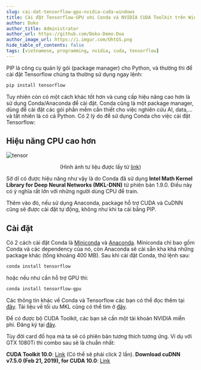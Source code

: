 ```yaml
---
slug: cai-dat-tensorflow-gpu-nvidia-cuda-windows
title: Cài đặt Tensorflow-GPU với Conda và NVIDIA CUDA Toolkit trên Windows
author: Doko
author_title: Administrator
author_url: https://github.com/Doko-Demo-Doa
author_image_url: https://i.imgur.com/UhtGS.png
hide_table_of_contents: false
tags: [vietnamese, programming, nvidia, cuda, tensorflow]
---
```



PIP là công cụ quản lý gói (package manager) cho Python, và thường thì để cài đặt Tensorflow chúng ta thường sử dụng ngay lệnh:

```bash
pip install tensorflow
```

Tuy nhiên còn có một cách khác tốt hơn và cung cấp hiệu năng cao hơn là sử dụng Conda/Anaconda để cài đặt. Conda cũng là một package manager, dùng để cài đặt các gói phần mềm cần thiết cho việc nghiên cứu AI, data,... và tất nhiên là có cả Python. Có 2 lý do để sử dụng Conda cho việc cài đặt Tensorflow:

## Hiệu năng CPU cao hơn

![tensor](https://i.ibb.co/pyMRkKW/Tensor-Flow-Training.png)

<center>(Hình ảnh tư liệu được lấy từ <a href="https://www.anaconda.com/tensorflow-in-anaconda/">link</a>)</center>

Sở dĩ có được hiệu năng như vậy là do Conda đã sử dụng **Intel Math Kernel Library for Deep Neural Networks (MKL-DNN)** từ phiên bản 1.9.0. Điều này có ý nghĩa rất lớn với những người dùng CPU để train.

Thêm vào đó, nếu sử dụng Anaconda, package hỗ trợ CUDA và CuDNN cũng sẽ được cài đặt tự động, không như khi ta cài bằng PIP.

## Cài đặt

Có 2 cách cài đặt Conda là [Miniconda](https://conda.io/miniconda.html) và [Anaconda](https://www.anaconda.com/download). Miniconda chỉ bao gồm Conda và các dependency của nó, còn Anaconda sẽ cài sẵn kha khá những package khác (tổng khoảng 400 MB). Sau khi cài đặt Conda, thử lệnh sau:

```bash
conda install tensorflow
```

hoặc nếu như cần hỗ trợ GPU thì:

```bash
conda install tensorflow-gpu
```

Các thông tin khác về Conda và Tensorflow các bạn có thể đọc thêm tại [đây](https://www.anaconda.com/blog/developer-blog/tensorflow-in-anaconda/). Tài liệu về tối ưu MKL cũng có thể tìm ở [đây](https://docs.anaconda.com/mkl-optimizations/).

Để có được bộ CUDA Toolkit, các bạn sẽ cần một tài khoản NVIDIA miễn phí. Đăng ký tại <a href="http://Cài đặt Tensorflow-GPU với Conda và NVIDIA CUDA Toolkit trên Windows">đây</a>.

Tùy đời card đồ họa mà ta sẽ có phiên bản tương thích tương ứng. Ví dụ với GTX 1080Ti thì combo sau sẽ là chuẩn nhất:

**CUDA Toolkit 10.0**: [Link](https://developer.nvidia.com/cuda-10.0-download-archive?target_os=Windows&target_arch=x86_64&target_version=10&target_type=exelocal) (Có thể sẽ phải click 2 lần).
**Download cuDNN v7.5.0 (Feb 21, 2019), for CUDA 10.0**: [Link](https://developer.nvidia.com/rdp/cudnn-archive)